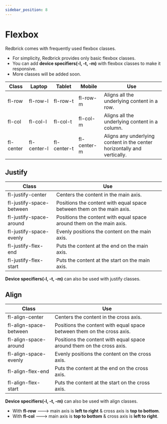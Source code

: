 ```yaml
---
sidebar_position: 8
---
```


# Flexbox

Redbrick comes with frequently used flexbox classes.

- For simplicity, Redbrick provides only basic flexbox classes.
- You can add **device specifiers(-l, -t, -m)** with flexbox classes to make it responsive.
- More classes will be added soon.

| Class     | Laptop      | Tablet      | Mobile      | Use                                                                      |
| --------- | ----------- | ----------- | ----------- | ------------------------------------------------------------------------ |
| fl-row    | fl-row-l    | fl-row-t    | fl-row-m    | Aligns all the underlying content in a row.                              |
| fl-col    | fl-col-l    | fl-col-t    | fl-col-m    | Aligns all the underlying content in a column.                           |
| fl-center | fl-center-l | fl-center-t | fl-center-m | Aligns any underlying content in the center horizontally and vertically. |

## Justify

| Class                    | Use                                                                   |
| ------------------------ | --------------------------------------------------------------------- |
| fl-justify-center        | Centers the content in the main axis.                                 |
| fl-justify-space-between | Positions the content with equal space between them on the main axis. |
| fl-justify-space-around  | Positions the content with equal space around them on the main axis.  |
| fl-justify-space-evenly  | Evenly positions the content on the main axis.                        |
| fl-justify-flex-end      | Puts the content at the end on the main axis.                         |
| fl-justify-flex-start    | Puts the content at the start on the main axis.                       |

**Device specifiers(-l, -t, -m)** can also be used with justify classes.

## Align

| Class                  | Use                                                                    |
| ---------------------- | ---------------------------------------------------------------------- |
| fl-align-center        | Centers the content in the cross axis.                                 |
| fl-align-space-between | Positions the content with equal space between them on the cross axis. |
| fl-align-space-around  | Positions the content with equal space around them on the cross axis.  |
| fl-align-space-evenly  | Evenly positions the content on the cross axis.                        |
| fl-align-flex-end      | Puts the content at the end on the cross axis.                         |
| fl-align-flex-start    | Puts the content at the start on the cross axis.                       |

**Device specifiers(-l, -t, -m)** can also be used with align classes.

- With **fl-row** ---> main axis is **left to right** & cross axis is **top to bottom**.
- With **fl-col** ---> main axis is **top to bottom** & cross axis is **left to right**.
